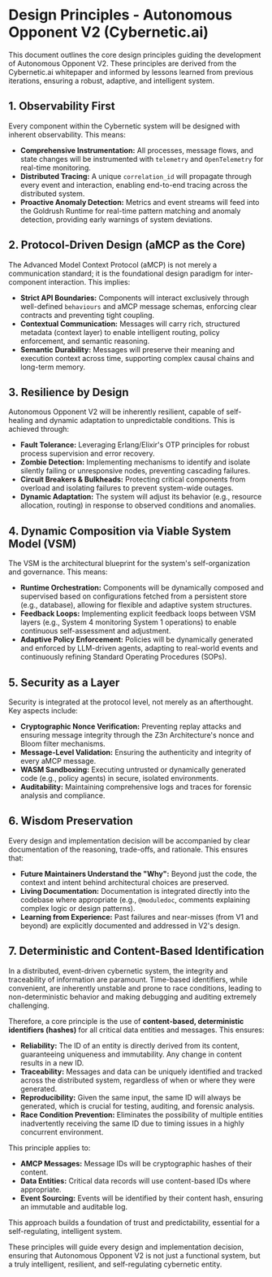 # Design Principles - Autonomous Opponent V2 (Cybernetic.ai)

This document outlines the core design principles guiding the development of Autonomous Opponent V2. These principles are derived from the Cybernetic.ai whitepaper and informed by lessons learned from previous iterations, ensuring a robust, adaptive, and intelligent system.

## 1. Observability First

Every component within the Cybernetic system will be designed with inherent observability. This means:

*   **Comprehensive Instrumentation:** All processes, message flows, and state changes will be instrumented with `telemetry` and `OpenTelemetry` for real-time monitoring.
*   **Distributed Tracing:** A unique `correlation_id` will propagate through every event and interaction, enabling end-to-end tracing across the distributed system.
*   **Proactive Anomaly Detection:** Metrics and event streams will feed into the Goldrush Runtime for real-time pattern matching and anomaly detection, providing early warnings of system deviations.

## 2. Protocol-Driven Design (aMCP as the Core)

The Advanced Model Context Protocol (aMCP) is not merely a communication standard; it is the foundational design paradigm for inter-component interaction. This implies:

*   **Strict API Boundaries:** Components will interact exclusively through well-defined `behaviours` and aMCP message schemas, enforcing clear contracts and preventing tight coupling.
*   **Contextual Communication:** Messages will carry rich, structured metadata (context layer) to enable intelligent routing, policy enforcement, and semantic reasoning.
*   **Semantic Durability:** Messages will preserve their meaning and execution context across time, supporting complex causal chains and long-term memory.

## 3. Resilience by Design

Autonomous Opponent V2 will be inherently resilient, capable of self-healing and dynamic adaptation to unpredictable conditions. This is achieved through:

*   **Fault Tolerance:** Leveraging Erlang/Elixir's OTP principles for robust process supervision and error recovery.
*   **Zombie Detection:** Implementing mechanisms to identify and isolate silently failing or unresponsive nodes, preventing cascading failures.
*   **Circuit Breakers & Bulkheads:** Protecting critical components from overload and isolating failures to prevent system-wide outages.
*   **Dynamic Adaptation:** The system will adjust its behavior (e.g., resource allocation, routing) in response to observed conditions and anomalies.

## 4. Dynamic Composition via Viable System Model (VSM)

The VSM is the architectural blueprint for the system's self-organization and governance. This means:

*   **Runtime Orchestration:** Components will be dynamically composed and supervised based on configurations fetched from a persistent store (e.g., database), allowing for flexible and adaptive system structures.
*   **Feedback Loops:** Implementing explicit feedback loops between VSM layers (e.g., System 4 monitoring System 1 operations) to enable continuous self-assessment and adjustment.
*   **Adaptive Policy Enforcement:** Policies will be dynamically generated and enforced by LLM-driven agents, adapting to real-world events and continuously refining Standard Operating Procedures (SOPs).

## 5. Security as a Layer

Security is integrated at the protocol level, not merely as an afterthought. Key aspects include:

*   **Cryptographic Nonce Verification:** Preventing replay attacks and ensuring message integrity through the Z3n Architecture's nonce and Bloom filter mechanisms.
*   **Message-Level Validation:** Ensuring the authenticity and integrity of every aMCP message.
*   **WASM Sandboxing:** Executing untrusted or dynamically generated code (e.g., policy agents) in secure, isolated environments.
*   **Auditability:** Maintaining comprehensive logs and traces for forensic analysis and compliance.

## 6. Wisdom Preservation

Every design and implementation decision will be accompanied by clear documentation of the reasoning, trade-offs, and rationale. This ensures that:

*   **Future Maintainers Understand the "Why":** Beyond just the code, the context and intent behind architectural choices are preserved.
*   **Living Documentation:** Documentation is integrated directly into the codebase where appropriate (e.g., `@moduledoc`, comments explaining complex logic or design patterns).
*   **Learning from Experience:** Past failures and near-misses (from V1 and beyond) are explicitly documented and addressed in V2's design.

## 7. Deterministic and Content-Based Identification

In a distributed, event-driven cybernetic system, the integrity and traceability of information are paramount. Time-based identifiers, while convenient, are inherently unstable and prone to race conditions, leading to non-deterministic behavior and making debugging and auditing extremely challenging.

Therefore, a core principle is the use of **content-based, deterministic identifiers (hashes)** for all critical data entities and messages. This ensures:

*   **Reliability:** The ID of an entity is directly derived from its content, guaranteeing uniqueness and immutability. Any change in content results in a new ID.
*   **Traceability:** Messages and data can be uniquely identified and tracked across the distributed system, regardless of when or where they were generated.
*   **Reproducibility:** Given the same input, the same ID will always be generated, which is crucial for testing, auditing, and forensic analysis.
*   **Race Condition Prevention:** Eliminates the possibility of multiple entities inadvertently receiving the same ID due to timing issues in a highly concurrent environment.

This principle applies to:
*   **AMCP Messages:** Message IDs will be cryptographic hashes of their content.
*   **Data Entities:** Critical data records will use content-based IDs where appropriate.
*   **Event Sourcing:** Events will be identified by their content hash, ensuring an immutable and auditable log.

This approach builds a foundation of trust and predictability, essential for a self-regulating, intelligent system.

These principles will guide every design and implementation decision, ensuring that Autonomous Opponent V2 is not just a functional system, but a truly intelligent, resilient, and self-regulating cybernetic entity.
